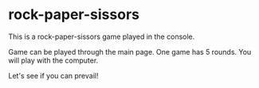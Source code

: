 # rock-paper-sissors

This is a rock-paper-sissors game played in the console.

Game can be played through the main page. One game has 5 rounds. You will play with the computer. 

Let's see if you can prevail!

